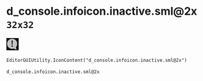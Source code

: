 # d_console.infoicon.inactive.sml@2x `32x32`
<img src="/img/d_console.infoicon.inactive.sml@2x.png" width=32 height=32>

``` CSharp
EditorGUIUtility.IconContent("d_console.infoicon.inactive.sml@2x")
```
```
d_console.infoicon.inactive.sml@2x
```
